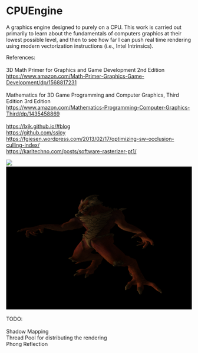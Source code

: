 # CPUEngine
A graphics engine designed to purely on a CPU.
This work is carried out primarily to learn about the fundamentals of computers
graphics at their lowest possible level, and then to see how far I can push real
time rendering using modern vectorization instructions (i.e., Intel Intrinsics).

References:<br>
<br>
3D Math Primer for Graphics and Game Development 2nd Edition<br>
https://www.amazon.com/Math-Primer-Graphics-Game-Development/dp/1568817231<br>
<br>
Mathematics for 3D Game Programming and Computer Graphics, Third Edition 3rd Edition<br>
https://www.amazon.com/Mathematics-Programming-Computer-Graphics-Third/dp/1435458869<br>
<br>
https://lxjk.github.io/#blog<br>
https://github.com/ssloy<br>
https://fgiesen.wordpress.com/2013/02/17/optimizing-sw-occlusion-culling-index/<br>
https://karltechno.com/posts/software-rasterizer-pt1/<br>

![](images/capture3.gif)
![](/images/gouraud.png)

TODO:<br>
<br>
Shadow Mapping<br>
Thread Pool for distributing the rendering<br>
Phong Reflection<br>
